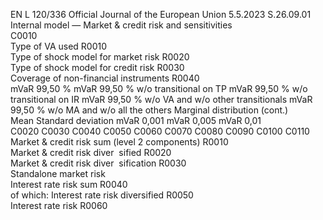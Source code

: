 EN  L 120/336 Official Journal of the European Union 5.5.2023
 S.26.09.01  
Internal model — Market & credit risk and sensitivities  
C0010  
Type of VA used  R0010  
Type of shock model for market risk  R0020  
Type of shock model for credit risk  R0030  
Coverage of non-financial instruments  R0040  
mVaR 99,50 %  mVaR 99,50 % 
w/o 
transitional on 
TP  mVaR 99,50 % 
w/o 
transitional on 
IR  mVaR 99,50 % 
w/o VA and w/o 
other 
transitionals  mVaR 99,50 % 
w/o MA and w/o 
all the others  Marginal distribution  (cont.)  
Mean  Standard 
deviation  mVaR 
0,001  mVaR 
0,005  mVaR 
0,01  
C0020  C0030  C0040  C0050  C0060  C0070  C0080  C0090  C0100  C0110  
Market & credit risk sum 
(level 2 components)  R0010  
Market & credit risk diver ­
sified  R0020  
Market & credit risk diver ­
sification  R0030  
Standalone market risk  
Interest rate risk sum  R0040  
of which: Interest rate 
risk diversified  R0050  
Interest rate risk  R0060